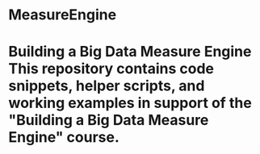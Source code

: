 # MeasureEngine
# Building a Big Data Measure Engine  This repository contains code snippets, helper scripts, and working examples in support of the "Building a Big Data Measure Engine" course.
